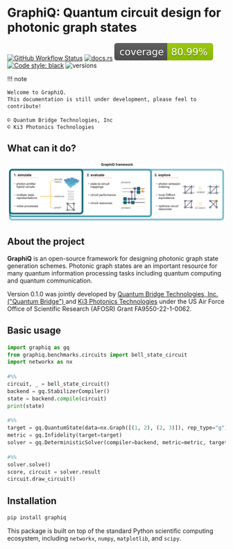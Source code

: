 # GraphiQ: Quantum circuit design for photonic graph states
[![GitHub Workflow Status](https://img.shields.io/badge/build-passing-brightgreen)](https://github.com/ki3-qbt/graph-compiler/actions)
[![docs.rs](https://img.shields.io/badge/docs-passing-brightgreen)](https://github.com/ki3-qbt/graph-compiler/tree/gh-pages)
![Coverage Status](../coverage-badge.svg)
[![Code style: black](https://img.shields.io/badge/code%20style-black-000000.svg)](https://github.com/ambv/black)
![versions](https://img.shields.io/badge/python-3.8%20%7C%203.9%20%7C%203.10-blue)


!!! note

    Welcome to GraphiQ. 
    This documentation is still under development, please feel to contribute! 

    © Quantum Bridge Technologies, Inc
    © Ki3 Photonics Technologies

[//]: # (![QBT Logo]&#40;img/qbt-logo.jpg&#41;)
[//]: # (![Ki3 Logo]&#40;img/ki3-logo.png&#41;)



## What can it do?

![GraphiQ framework](img/fig1.png)

## About the project
**GraphiQ** is an open-source framework for designing photonic graph state generation schemes. Photonic graph states are an important resource for many quantum information processing tasks including quantum computing and
quantum communication.

Version 0.1.0 was jointly developed by [Quantum Bridge Technologies, Inc. ("Quantum Bridge") ](https://qubridge.io/)
and [Ki3 Photonics Technologies](https://www.ki3photonics.com/) 
under the US Air Force Office of Scientific Research (AFOSR) Grant FA9550-22-1-0062.


## Basic usage
``` py
import graphiq as gq
from graphiq.benchmarks.circuits import bell_state_circuit
import networkx as nx

#%%
circuit, _ = bell_state_circuit()
backend = gq.StabilizerCompiler()
state = backend.compile(circuit)
print(state)

#%%
target = gq.QuantumState(data=nx.Graph([(1, 2), (2, 3)]), rep_type="g")
metric = gq.Infidelity(target=target)
solver = gq.DeterministicSolver(compiler=backend, metric=metric, target=target)

#%%
solver.solve()
score, circuit = solver.result
circuit.draw_circuit()
```

## Installation
``` bash
pip install graphiq 
```
This package is built on top of the standard Python scientific computing ecosystem, including
`networkx`, `numpy`, `matplotlib`, and `scipy`.